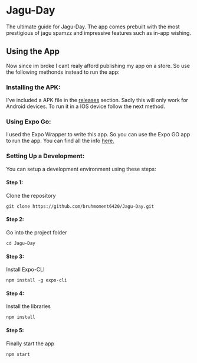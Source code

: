 # Jagu-Day
The ultimate guide for Jagu-Day. The app comes prebuilt with the most prestigious of jagu spamzz and impressive features such as in-app wishing.
## Using the App
Now since im broke I cant realy afford publishing my app on a store. So use the following methonds instead to run the app:
### Installing the APK:
I've included a APK file in the [releases](https://github.com/bruhmoment6420/Jagu-Day/releases/tag/v1.0) section. Sadly this will only work for Android devices. To run it in a IOS device follow the next method.
### Using Expo Go:
I used the Expo Wrapper to write this app. So you can use the Expo GO app to run the app. You can find all the info [here.](https://expo.io/@tahlial/projects/jaguar-day)
### Setting Up a Development:
You can setup a development environment using these steps:
#### Step 1:
Clone the repository
```
git clone https://github.com/bruhmoment6420/Jagu-Day.git
```
#### Step 2:
Go into the project folder
```
cd Jagu-Day
```
#### Step 3:
Install Expo-CLI
```
npm install -g expo-cli
```
#### Step 4:
Install the libraries
```
npm install
```
#### Step 5:
Finally start the app
```
npm start
``` 
